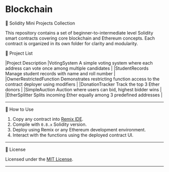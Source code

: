 # Blockchain
🧠 Solidity Mini Projects Collection

This repository contains a set of beginner-to-intermediate level Solidity smart contracts covering core blockchain and Ethereum concepts. Each contract is organized in its own folder for clarity and modularity.


📂 Project List

|Project Description 
|VotingSystem A simple voting system where each address can vote once among multiple candidates |
|StudentRecords Manage student records with name and roll number |
|OwnerRestrictedFunction Demonstrates restricting function access to the contract deployer using modifiers |
|DonationTracker Track the top 3 Ether donors |
|SimpleAuction Auction where users can bid, highest bidder wins |
|EtherSplitter Splits incoming Ether equally among 3 predefined addresses |

---
🧪 How to Use

1. Copy any contract into [Remix IDE](https://remix.ethereum.org/).
2. Compile with `0.8.x` Solidity version.
3. Deploy using Remix or any Ethereum development environment.
4. Interact with the functions using the deployed contract UI.

---

📜 License

Licensed under the [MIT License](LICENSE).

---

